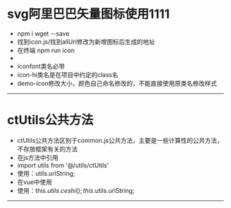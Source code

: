 # svg阿里巴巴矢量图标使用1111
- npm i wget --save
- 找到icon.js/找到aliUrl修改为新增图标后生成的地址
- 在终端 npm run icon
- <i class="iconfont icon-hi demo-icon" ></i>
- iconfont类名必带
- icon-hi类名是在项目中约定的class名
- demo-icon修改大小，颜色自己命名修改的，不能直接使用原类名修改样式
---------------------------------------------------------------------------------------------
# ctUtils公共方法
- ctUtils公共方法区别于common.js公共方法，主要是一些计算性的公共方法，不存放框架有关的方法
- 在js方法中引用
- import utils from '@/utils/ctUtils' 
- 使用：utils.urlString;
- 在vue中使用
- 使用：this.$utils.ceshi(); this.$utils.urlString;
---------------------------------------------------------------------------------------------
